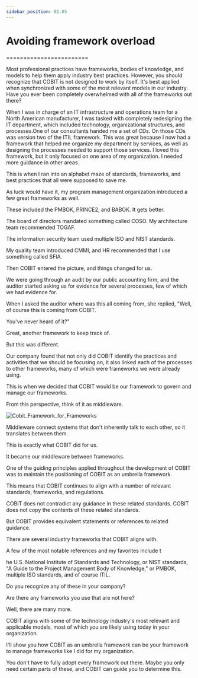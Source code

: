 ```yaml
---
sidebar_position: 01.05
---
```


# Avoiding framework overload
========================



Most professional practices have frameworks, bodies of knowledge, and models to help them apply industry best practices. However, you should recognize that COBIT is not designed to work by itself. It's best applied when synchronized with some of the most relevant models in our industry. Have you ever been completely overwhelmed with all of the frameworks out there? 

When I was in charge of an IT infrastructure and operations team for a North American manufacturer, I was tasked with completely redesigning the IT department, which included technology, organizational structures, and processes.One of our consultants handed me a set of CDs. On those CDs was version two of the ITIL framework. This was great because I now had a framework that helped me organize my department by services, as well as designing the processes needed to support those services. I loved this framework, but it only focused on one area of my organization. I needed more guidance in other areas. 

This is when I ran into an alphabet maze of standards, frameworks, and best practices that all were supposed to save me. 

As luck would have it, my program management organization introduced a few great frameworks as well. 

These included the PMBOK, PRINCE2, and BABOK. It gets better. 

The board of directors mandated something called COSO. My architecture team recommended TOGAF. 

The information security team used multiple ISO and NIST standards. 

My quality team introduced CMMI, and HR recommended that I use something called SFIA. 

Then COBIT entered the picture, and things changed for us. 

We were going through an audit by our public accounting firm, and the auditor started asking us for evidence for several processes, few of which we had evidence for. 

When I asked the auditor where was this all coming from, she replied, "Well, of course this is coming from COBIT. 

You've never heard of it?" 

Great, another framework to keep track of. 

But this was different. 

Our company found that not only did COBIT identify the practices and activities that we should be focusing on, it also linked each of the processes to other frameworks, many of which were frameworks we were already using. 

This is when we decided that COBIT would be our framework to govern and manage our frameworks. 

From this perspective, think of it as middleware. 

![Cobit_Framework_for_Frameworks](/img/Cobit_Framework_for_Frameworks.png)

Middleware connect systems that don't inherently talk to each other, so it translates between them. 

This is exactly what COBIT did for us. 

It became our middleware between frameworks. 

One of the guiding principles applied throughout the development of COBIT was to maintain the positioning of COBIT as an umbrella framework. 

This means that COBIT continues to align with a number of relevant standards, frameworks, and regulations. 

COBIT does not contradict any guidance in these related standards. COBIT does not copy the contents of these related standards. 

But COBIT provides equivalent statements or references to related guidance. 

There are several industry frameworks that COBIT aligns with. 

A few of the most notable references and my favorites include t

he U.S. National Institute of Standards and Technology, or NIST standards, 
"A Guide to the Project Management Body of Knowledge," or PMBOK, 
multiple ISO standards, 
and of course ITIL. 

Do you recognize any of these in your company? 

Are there any frameworks you use that are not here? 

Well, there are many more. 

COBIT aligns with some of the technology industry's most relevant and applicable models, most of which you are likely using today in your organization. 

I'll show you how COBIT as an umbrella framework can be your framework to manage frameworks like I did for my organization. 

You don't have to fully adopt every framework out there. Maybe you only need certain parts of these, and COBIT can guide you to determine this.

